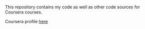 This repository contains my code as well as other code sources for Coursera courses.  

Coursera profile [here](https://www.coursera.org/user/e50a94660b0152493094ea1162344bcf)  